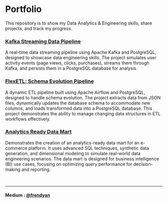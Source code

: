 # Portfolio
This repository is to show my Data Analytics &amp; Engineering skills, share projects, and track my progress.

### [Kafka Streaming Data Pipeline](https://github.com/frendyan/kafka-streaming-data-pipeline)
A real-time data streaming pipeline using Apache Kafka and PostgreSQL, designed to showcase data engineering skills. The project simulates user activity events (page views, clicks, purchases), streams them through Kafka, and persists them in a PostgreSQL database for analysis.

### [FlexETL: Schema Evolution Pipeline](https://github.com/frendyan/schema-evolution-pipeline)
A dynamic ETL pipeline built using Apache Airflow and PostgreSQL, designed to handle schema evolution. The project extracts data from JSON files, dynamically updates the database schema to accommodate new columns, and loads transformed data into a PostgreSQL database. This project demonstrates the ability to manage changing data structures in ETL workflows effectively.

### [Analytics Ready Data Mart](https://github.com/frendyan/analytics-ready-data-mart)
Demonstrates the creation of an analytics-ready data mart for an e-commerce platform. It uses advanced SQL techniques, synthetic data generation, and dimensional modeling to simulate real-world data engineering scenarios. The data mart is designed for business intelligence (BI) use cases, focusing on optimizing query performance for decision-making and reporting.

<br />

---

#### Medium : [@frendyan](https://medium.com/@frendyan)